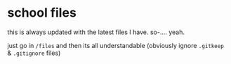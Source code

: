 # school files
 this is always updated with the latest files I have.  so-.... yeah. 

just go in `/files` and then its all understandable (obviously ignore `.gitkeep` & `.gitignore` files)
